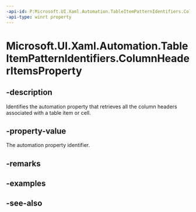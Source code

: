 ```yaml
---
-api-id: P:Microsoft.UI.Xaml.Automation.TableItemPatternIdentifiers.ColumnHeaderItemsProperty
-api-type: winrt property
---
```


<!-- Property syntax
public Windows.UI.Xaml.Automation.AutomationProperty ColumnHeaderItemsProperty { get; }
-->

# Microsoft.UI.Xaml.Automation.TableItemPatternIdentifiers.ColumnHeaderItemsProperty

## -description
Identifies the automation property that retrieves all the column headers associated with a table item or cell.

## -property-value
The automation property identifier.

## -remarks

## -examples

## -see-also
